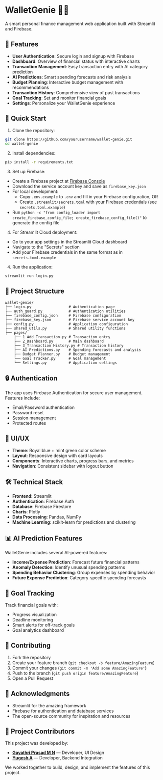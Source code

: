 # WalletGenie 🧞‍♂️

A smart personal finance management web application built with Streamlit and Firebase.

## 🌟 Features

- **User Authentication**: Secure login and signup with Firebase
- **Dashboard**: Overview of financial status with interactive charts
- **Transaction Management**: Easy transaction entry with AI category prediction
- **AI Predictions**: Smart spending forecasts and risk analysis
- **Budget Planning**: Interactive budget management with recommendations
- **Transaction History**: Comprehensive view of past transactions
- **Goal Tracking**: Set and monitor financial goals
- **Settings**: Personalize your WalletGenie experience

## 🚀 Quick Start

1. Clone the repository:
```bash
git clone https://github.com/yourusername/wallet-genie.git
cd wallet-genie
```

2. Install dependencies:
```bash
pip install -r requirements.txt
```

3. Set up Firebase:
- Create a Firebase project at [Firebase Console](https://console.firebase.google.com)
- Download the service account key and save as `firebase_key.json`
- For local development:
  - Copy `.env.example` to `.env` and fill in your Firebase configuration, OR
  - Create `.streamlit/secrets.toml` with your Firebase credentials (see `secrets.toml.example`)
- Run `python -c "from config_loader import create_firebase_config_file; create_firebase_config_file()"` to generate the config file

4. For Streamlit Cloud deployment:
- Go to your app settings in the Streamlit Cloud dashboard
- Navigate to the "Secrets" section
- Add your Firebase credentials in the same format as in `secrets.toml.example`

4. Run the application:
```bash
streamlit run login.py
```

## 📂 Project Structure

```
wallet-genie/
├── login.py                 # Authentication page
├── auth_guard.py            # Authentication utilities
├── firebase_config.json     # Firebase configuration
├── firebase_key.json        # Firebase service account key
├── config.py                # Application configuration
├── shared_utils.py          # Shared utility functions
├── pages/
    ├── 1_Add Transaction.py # Transaction entry
    ├── 2_Dashboard.py       # Main dashboard
    ├── 3_Transaction History.py # Transaction history
    ├── AI Predictions.py    # Spending forecasts and analysis
    ├── Budget Planner.py    # Budget management
    └── Goal Tracker.py      # Goal management
    └── Settings.py          # Application settings

```

## 🔒 Authentication

The app uses Firebase Authentication for secure user management. Features include:
- Email/Password authentication
- Password reset
- Session management
- Protected routes

## 🎨 UI/UX

- **Theme**: Royal blue + mint green color scheme
- **Layout**: Responsive design with card layouts
- **Components**: Interactive charts, progress bars, and metrics
- **Navigation**: Consistent sidebar with logout button

## 🛠️ Technical Stack

- **Frontend**: Streamlit
- **Authentication**: Firebase Auth
- **Database**: Firebase Firestore
- **Charts**: Plotly
- **Data Processing**: Pandas, NumPy
- **Machine Learning**: scikit-learn for predictions and clustering

## 📊 AI Prediction Features

WalletGenie includes several AI-powered features:
- **Income/Expense Prediction**: Forecast future financial patterns
- **Anomaly Detection**: Identify unusual spending patterns
- **Spending Behavior Clustering**: Group expenses by spending behavior
- **Future Expense Prediction**: Category-specific spending forecasts

## 🎯 Goal Tracking

Track financial goals with:
- Progress visualization
- Deadline monitoring
- Smart alerts for off-track goals
- Goal analytics dashboard

## 🤝 Contributing

1. Fork the repository
2. Create your feature branch (`git checkout -b feature/AmazingFeature`)
3. Commit your changes (`git commit -m 'Add some AmazingFeature'`)
4. Push to the branch (`git push origin feature/AmazingFeature`)
5. Open a Pull Request

## 🙏 Acknowledgments

- Streamlit for the amazing framework
- Firebase for authentication and database services
- The open-source community for inspiration and resources

## 👥 Project Contributors

This project was developed by:


- [**Gayathri Prasad M N**](https://github.com/gayathri2647) — Developer, UI Design  
- [**Yugesh A**](https://github.com/Yugesh-003) — Developer, Backend Integration

We worked together to build, design, and implement the features of this project.
